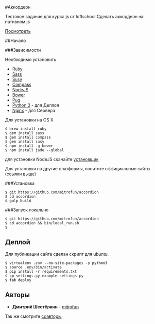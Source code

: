 #Аккордеон

Тестовое задание для курса js от loftschool
Сделать аккордеон на нативном js

[Посмотреть](http://accordion.loftschool.mitri4.pro/)

##Начало

###Зависимости

Необходимо установить

* [Ruby](https://www.ruby-lang.org/)
* [Sass](http://sass-lang.com/)
* [Susy](http://susydocs.oddbird.net/en/latest/)
* [Compass](http://compass-style.org/)
* [NodeJS](https://nodejs.org/)
* [Bower](https://bower.io/)
* [Pug](http://jade-lang.com/)
* [Python 3](https://www.python.org/) - для Деплоя
* [Nginx](https://nginx.org) - для Сервера

Для установки на OS X

```
$ brew install ruby
$ gem install sass
$ gem install compass
$ gem install susy
$ npm install -g bower
$ npm install jade --global
```

для установки NodeJS скачайте [установщик](https://nodejs.org/en/download/)

Для установки на другие платформы, поситите оффициальные сайты (ссылки выше)

###Установка

```
$ git https://github.com/mitrofun/accordion
$ cd accordion 
$ gulp build
```

###Запуск локально

```
$ git https://github.com/mitrofun/accordion
$ cd accordion && bin/local_run.sh
$ 
```


## Деплой

Для публикации сайта сделан скрипт для ubuntu.

```
$ virtualenv .env --no-site-packages -p python3
$ source .env/bin/activate
$ pip install -r requirements.txt
$ cp settings.py.example settings.py
$ fab deploy
```

## Авторы

* **Дмитрий Шестёркин** - [mitrofun](https://github.com/mitrofun)

Так же смотрите [соавторы](https://github.com/mitrofun/drugofilter/contributors).
